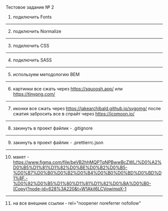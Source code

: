 Тестовое задание № 2

1. подключить Fonts

---

2. подключить Normalize

---

3. подключить CSS

---

4. подключить SASS

---

5. используем методологию BEM

---

6. картинки все сжать через https://squoosh.app/ или https://tinypng.com/

---

7. иконки все сжать через https://jakearchibald.github.io/svgomg/ после сжатия
   забросить все в спрайт через https://icomoon.io/

---

8. закинуть в проект файлик - .gitignore

---

9. закинуть в проект файлик - .prettierrc.json

---

10. макет -
    https://www.figma.com/file/beVB2hhMQPTqNPBwwBcZWL/%D0%A2%D0%B5%D1%81%D1%82%D0%BE%D0%B2%D0%B5-%D0%B7%D0%B0%D0%B2%D0%B4%D0%B0%D0%BD%D0%BD%D1%8F.-%D0%92%D0%B5%D1%80%D1%81%D1%82%D0%BA%D0%B0-(Copy)?node-id=628%3A220&t=W1AkiI6LCVowimqX-1

---

11. на все внешние ссылки - rel="noopener noreferrer nofollow"
